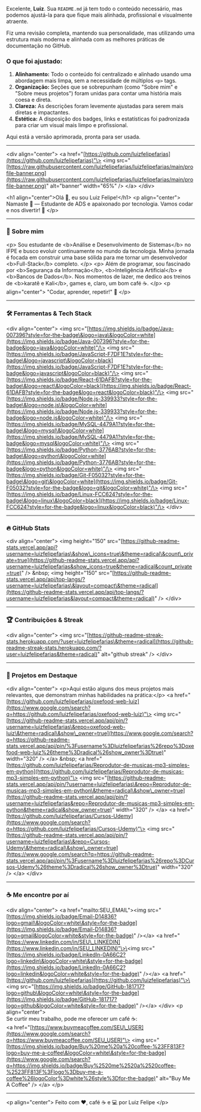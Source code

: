 Excelente, **Luiz**. Sua `README.md` já tem todo o conteúdo necessário, mas podemos ajustá-la para que fique mais alinhada, profissional e visualmente atraente.

Fiz uma revisão completa, mantendo sua personalidade, mas utilizando uma estrutura mais moderna e alinhada com as melhores práticas de documentação no GitHub.

### **O que foi ajustado:**

1.  **Alinhamento:** Todo o conteúdo foi centralizado e alinhado usando uma abordagem mais limpa, sem a necessidade de múltiplos `<p>` tags.
2.  **Organização:** Seções que se sobrepunham (como "Sobre mim" e "Sobre meus projetos") foram unidas para contar uma história mais coesa e direta.
3.  **Clareza:** As descrições foram levemente ajustadas para serem mais diretas e impactantes.
4.  **Estética:** A disposição dos badges, links e estatísticas foi padronizada para criar um visual mais limpo e profissional.

Aqui está a versão aprimorada, pronta para ser usada.

-----

\<div align="center"\>
\<a href="[https://github.com/luizfelipefarias](https://github.com/luizfelipefarias)"\>
\<img src="[https://raw.githubusercontent.com/luizfelipefarias/luizfelipefarias/main/profile-banner.png](https://raw.githubusercontent.com/luizfelipefarias/luizfelipefarias/main/profile-banner.png)" alt="banner" width="65%" /\>
\</a\>
\</div\>

\<h1 align="center"\>Olá 👋, eu sou Luiz Felipe\!\</h1\>
\<p align="center"\>
Namaste 🙏 — Estudante de ADS e apaixonado por tecnologia. Vamos codar e nos divertir\! 🚀
\</p\>

-----

### 🔭 Sobre mim

\<p\>
Sou estudante de \<b\>Análise e Desenvolvimento de Sistemas\</b\> no IFPE e busco evoluir continuamente no mundo da tecnologia. Minha jornada é focada em construir uma base sólida para me tornar um desenvolvedor \<b\>Full-Stack\</b\> completo.
\</p\>
\<p\>
Além de programar, sou fascinado por \<b\>Segurança da Informação\</b\>, \<b\>Inteligência Artificial\</b\> e \<b\>Bancos de Dados\</b\>. Nos momentos de lazer, me dedico aos treinos de \<b\>karatê e Kali\</b\>, games e, claro, um bom café ☕.
\</p\>
\<p align="center"\>
"Codar, aprender, repetir\!" 🔁
\</p\>

-----

### 🛠️ Ferramentas & Tech Stack

\<div align="center"\>
\<img src="[https://img.shields.io/badge/Java-007396?style=for-the-badge\&logo=java\&logoColor=white](https://img.shields.io/badge/Java-007396?style=for-the-badge&logo=java&logoColor=white)"/\>
\<img src="[https://img.shields.io/badge/JavaScript-F7DF1E?style=for-the-badge\&logo=javascript\&logoColor=black](https://img.shields.io/badge/JavaScript-F7DF1E?style=for-the-badge&logo=javascript&logoColor=black)"/\>
\<img src="[https://img.shields.io/badge/React-61DAFB?style=for-the-badge\&logo=react\&logoColor=black](https://img.shields.io/badge/React-61DAFB?style=for-the-badge&logo=react&logoColor=black)"/\>
\<img src="[https://img.shields.io/badge/Node.js-339933?style=for-the-badge\&logo=node.js\&logoColor=white](https://img.shields.io/badge/Node.js-339933?style=for-the-badge&logo=node.js&logoColor=white)"/\>
\<img src="[https://img.shields.io/badge/MySQL-4479A1?style=for-the-badge\&logo=mysql\&logoColor=white](https://img.shields.io/badge/MySQL-4479A1?style=for-the-badge&logo=mysql&logoColor=white)"/\>
\<img src="[https://img.shields.io/badge/Python-3776AB?style=for-the-badge\&logo=python\&logoColor=white](https://img.shields.io/badge/Python-3776AB?style=for-the-badge&logo=python&logoColor=white)"/\>
\<img src="[https://img.shields.io/badge/Git-F05032?style=for-the-badge\&logo=git\&logoColor=white](https://img.shields.io/badge/Git-F05032?style=for-the-badge&logo=git&logoColor=white)"/\>
\<img src="[https://img.shields.io/badge/Linux-FCC624?style=for-the-badge\&logo=linux\&logoColor=black](https://img.shields.io/badge/Linux-FCC624?style=for-the-badge&logo=linux&logoColor=black)"/\>
\</div\>

-----

### 🔥 GitHub Stats

\<div align="center"\>
\<img height="150" src="[https://github-readme-stats.vercel.app/api?username=luizfelipefarias\&show\_icons=true\&theme=radical\&count\_private=true](https://github-readme-stats.vercel.app/api?username=luizfelipefarias&show_icons=true&theme=radical&count_private=true)" /\>
\&nbsp;
\<img height="150" src="[https://github-readme-stats.vercel.app/api/top-langs/?username=luizfelipefarias\&layout=compact\&theme=radical](https://github-readme-stats.vercel.app/api/top-langs/?username=luizfelipefarias&layout=compact&theme=radical)" /\>
\</div\>

-----

### 🏆 Contribuições & Streak

\<div align="center"\>
\<img src="[https://github-readme-streak-stats.herokuapp.com/?user=luizfelipefarias\&theme=radical](https://github-readme-streak-stats.herokuapp.com/?user=luizfelipefarias&theme=radical)" alt="github streak" /\>
\</div\>

-----

### 📁 Projetos em Destaque

\<div align="center"\>
\<p\>Aqui estão alguns dos meus projetos mais relevantes, que demonstram minhas habilidades na prática:\</p\>
\<a href="[https://github.com/luizfelipefarias/oxefood-web-luiz](https://www.google.com/search?q=https://github.com/luizfelipefarias/oxefood-web-luiz)"\>
\<img src="[https://github-readme-stats.vercel.app/api/pin/?username=luizfelipefarias\&repo=oxefood-web-luiz\&theme=radical\&show\_owner=true](https://www.google.com/search?q=https://github-readme-stats.vercel.app/api/pin/%3Fusername%3Dluizfelipefarias%26repo%3Doxefood-web-luiz%26theme%3Dradical%26show_owner%3Dtrue)" width="320" /\>
\</a\>
\&nbsp;
\<a href="[https://github.com/luizfelipefarias/Reprodutor-de-musicas-mp3-simples-em-python](https://github.com/luizfelipefarias/Reprodutor-de-musicas-mp3-simples-em-python)"\>
\<img src="[https://github-readme-stats.vercel.app/api/pin/?username=luizfelipefarias\&repo=Reprodutor-de-musicas-mp3-simples-em-python\&theme=radical\&show\_owner=true](https://github-readme-stats.vercel.app/api/pin/?username=luizfelipefarias&repo=Reprodutor-de-musicas-mp3-simples-em-python&theme=radical&show_owner=true)" width="320" /\>
\</a\>
\<a href="[https://github.com/luizfelipefarias/Cursos-Udemy](https://www.google.com/search?q=https://github.com/luizfelipefarias/Cursos-Udemy)"\>
\<img src="[https://github-readme-stats.vercel.app/api/pin/?username=luizfelipefarias\&repo=Cursos-Udemy\&theme=radical\&show\_owner=true](https://www.google.com/search?q=https://github-readme-stats.vercel.app/api/pin/%3Fusername%3Dluizfelipefarias%26repo%3DCursos-Udemy%26theme%3Dradical%26show_owner%3Dtrue)" width="320" /\>
\</a\>
\</div\>
<br>

-----

### ☕ Me encontre por aí

\<div align="center"\>
\<a href="mailto:SEU\_EMAIL"\>\<img src="[https://img.shields.io/badge/Email-D14836?logo=gmail\&logoColor=white\&style=for-the-badge](https://img.shields.io/badge/Email-D14836?logo=gmail&logoColor=white&style=for-the-badge)" /\>\</a\>
\<a href="[https://www.linkedin.com/in/SEU\_LINKEDIN](https://www.linkedin.com/in/SEU_LINKEDIN)"\>\<img src="[https://img.shields.io/badge/LinkedIn-0A66C2?logo=linkedin\&logoColor=white\&style=for-the-badge](https://img.shields.io/badge/LinkedIn-0A66C2?logo=linkedin&logoColor=white&style=for-the-badge)" /\>\</a\>
\<a href="[https://github.com/luizfelipefarias](https://github.com/luizfelipefarias)"\>\<img src="[https://img.shields.io/badge/GitHub-181717?logo=github\&logoColor=white\&style=for-the-badge](https://img.shields.io/badge/GitHub-181717?logo=github&logoColor=white&style=for-the-badge)" /\>\</a\>
\</div\>
\<p align="center"\>
<br>Se curtir meu trabalho, pode me oferecer um café ☕:<br>
\<a href="[https://www.buymeacoffee.com/SEU\_USER](https://www.google.com/search?q=https://www.buymeacoffee.com/SEU_USER)"\>
\<img src="[https://img.shields.io/badge/Buy%20me%20a%20coffee-%23FF813F?logo=buy-me-a-coffee\&logoColor=white\&style=for-the-badge](https://www.google.com/search?q=https://img.shields.io/badge/Buy%2520me%2520a%2520coffee-%2523FF813F%3Flogo%3Dbuy-me-a-coffee%26logoColor%3Dwhite%26style%3Dfor-the-badge)" alt="Buy Me A Coffee" /\>
\</a\>
\</p\>

-----

\<p align="center"\>
Feito com ❤️, café ☕ e 💻 por Luiz Felipe
\</p\>
